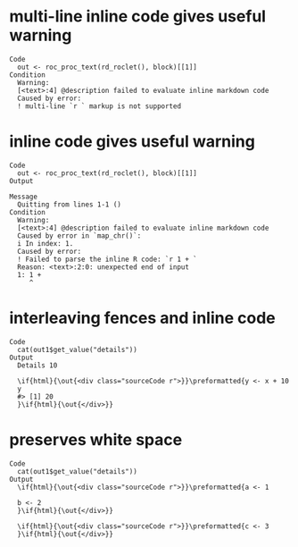 # multi-line inline code gives useful warning

    Code
      out <- roc_proc_text(rd_roclet(), block)[[1]]
    Condition
      Warning:
      [<text>:4] @description failed to evaluate inline markdown code
      Caused by error:
      ! multi-line `r ` markup is not supported

# inline code gives useful warning

    Code
      out <- roc_proc_text(rd_roclet(), block)[[1]]
    Output
      
    Message
      Quitting from lines 1-1 () 
    Condition
      Warning:
      [<text>:4] @description failed to evaluate inline markdown code
      Caused by error in `map_chr()`:
      i In index: 1.
      Caused by error:
      ! Failed to parse the inline R code: `r 1 + `
      Reason: <text>:2:0: unexpected end of input
      1: 1 + 
         ^

# interleaving fences and inline code

    Code
      cat(out1$get_value("details"))
    Output
      Details 10
      
      \if{html}{\out{<div class="sourceCode r">}}\preformatted{y <- x + 10
      y
      #> [1] 20
      }\if{html}{\out{</div>}}

# preserves white space

    Code
      cat(out1$get_value("details"))
    Output
      \if{html}{\out{<div class="sourceCode r">}}\preformatted{a <- 1
      
      b <- 2
      }\if{html}{\out{</div>}}
      
      \if{html}{\out{<div class="sourceCode r">}}\preformatted{c <- 3
      }\if{html}{\out{</div>}}


